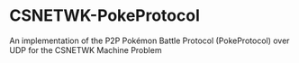 # CSNETWK-PokeProtocol
An implementation of the P2P Pokémon Battle Protocol (PokeProtocol) over UDP for the CSNETWK Machine Problem
